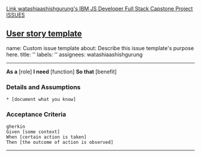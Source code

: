 [Link watashiaashishgurung's IBM JS Developer Full Stack Capstone Project ISSUES](https://github.com/watashiaashishgurung/IBM-fullstack-capstone-project/issues?q=is%3Aissue%20state%3Aclosed)

[User story template](https://github.com/watashiaashishgurung/IBM-fullstack-capstone-project/settings)
---
name: Custom issue template
about: Describe this issue template's purpose here.
title: ''
labels: ''
assignees: watashiaashishgurung

---

**As a** [role]
**I need** [function]
**So that** [benefit]

### Details and Assumptions
    * [document what you know]

### Acceptance Criteria
    gherkin
    Given [some context]
    When [certain action is taken]
    Then [the outcome of action is observed]

---
